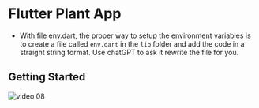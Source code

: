 # Flutter Plant App
- With file env.dart, the proper way to setup the environment variables is to create a file called `env.dart` in the `lib` folder and add the code in a straight string format. Use chatGPT to ask it rewrite the file for you.


## Getting Started

![video 08](https://user-images.githubusercontent.com/33403844/152975357-dfeae391-e6bf-4392-97d5-fce229e8869d.png)
